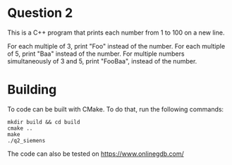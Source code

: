 # Question 2

This is a C++ program that prints each number from 1 to 100 on a new line.

For each multiple of 3, print "Foo" instead of the number.
For each multiple of 5, print "Baa" instead of the number.
For multiple numbers simultaneously of 3 and 5, print "FooBaa", instead of the number.

# Building


To code can be built with CMake. To do that, run the following commands:

```
mkdir build && cd build
cmake ..
make
./q2_siemens
```

The code can also be tested on https://www.onlinegdb.com/